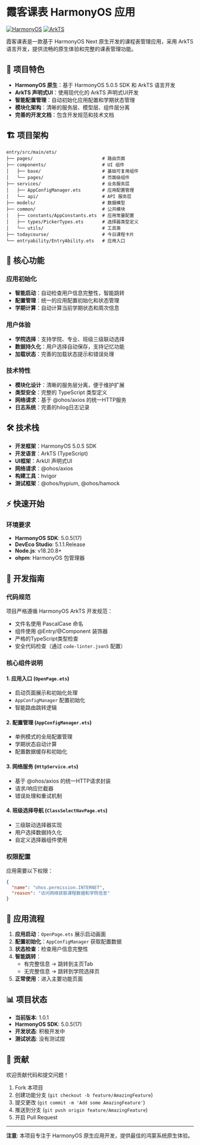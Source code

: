 # 霞客课表 HarmonyOS 应用

[![HarmonyOS](https://img.shields.io/badge/HarmonyOS-5.0.5-blue)](https://developer.harmonyos.com/)
[![ArkTS](https://img.shields.io/badge/ArkTS-TypeScript-blue)](https://developer.harmonyos.com/cn/docs/documentation/doc-guides/arkts-get-started-0000001504769321)

霞客课表是一款基于 HarmonyOS Next 原生开发的课程表管理应用，采用 ArkTS 语言开发，提供流畅的原生体验和完整的课表管理功能。

## 🌟 项目特色

- **HarmonyOS 原生**：基于 HarmonyOS 5.0.5 SDK 和 ArkTS 语言开发
- **ArkTS 声明式UI**：使用现代化的 ArkTS 声明式UI开发
- **智能配置管理**：自动初始化应用配置和学期状态管理
- **模块化架构**：清晰的服务层、模型层、组件层分离
- **完善的开发文档**：包含开发规范和技术文档

## 🏗️ 项目架构

```
entry/src/main/ets/
├── pages/                          # 路由页面
├── components/                     # UI 组件
│   ├── base/                       # 基础可复用组件
│   └── pages/                      # 页面级组件
├── services/                       # 业务服务层
│   ├── AppConfigManager.ets        # 应用配置管理
│   └── api/                        # API 服务层
├── models/                         # 数据模型
├── common/                         # 公共模块
│   ├── constants/AppConstants.ets  # 应用常量配置
│   ├── types/PickerTypes.ets       # 选择器类型定义
│   └── utils/                      # 工具类
├── todaycourse/                    # 今日课程卡片
└── entryability/EntryAbility.ets   # 应用入口
```

## 📱 核心功能

### 应用初始化

- **智能启动**：自动检查用户信息完整性，智能跳转
- **配置管理**：统一的应用配置初始化和状态管理
- **学期计算**：自动计算当前学期状态和周次信息

### 用户体验

- **学院选择**：支持学院、专业、班级三级联动选择
- **数据持久化**：用户选择自动保存，支持记忆功能
- **加载状态**：完善的加载状态提示和错误处理

### 技术特性

- **模块化设计**：清晰的服务层分离，便于维护扩展
- **类型安全**：完整的 TypeScript 类型定义
- **网络请求**：基于 @ohos/axios 的统一HTTP服务
- **日志系统**：完善的hilog日志记录

## 🛠️ 技术栈

- **开发框架**：HarmonyOS 5.0.5 SDK
- **开发语言**：ArkTS (TypeScript)
- **UI框架**：ArkUI 声明式UI
- **网络请求**：@ohos/axios
- **构建工具**：hvigor
- **测试框架**：@ohos/hypium, @ohos/hamock

## ⚡ 快速开始

### 环境要求

- **HarmonyOS SDK**: 5.0.5(17)
- **DevEco Studio**: 5.1.1.Release
- **Node.js**: v18.20.8+
- **ohpm**: HarmonyOS 包管理器

## 🔧 开发指南

### 代码规范

项目严格遵循 HarmonyOS ArkTS 开发规范：

- 文件名使用 PascalCase 命名
- 组件使用 @Entry/@Component 装饰器
- 严格的TypeScript类型检查
- 安全代码检查（通过 `code-linter.json5` 配置）

### 核心组件说明

#### 1. 应用入口 (`OpenPage.ets`)

- 启动页面展示和初始化处理  
- `AppConfigManager` 配置初始化
- 智能路由跳转逻辑

#### 2. 配置管理 (`AppConfigManager.ets`)

- 单例模式的全局配置管理
- 学期状态自动计算
- 配置数据缓存和初始化

#### 3. 网络服务 (`HttpService.ets`)

- 基于 @ohos/axios 的统一HTTP请求封装
- 请求/响应拦截器
- 错误处理和重试机制

#### 4. 班级选择导航 (`ClassSelectNavPage.ets`)

- 三级联动选择器实现
- 用户选择数据持久化
- 自定义选择器组件使用

### 权限配置

应用需要以下权限：

```json
{
  "name": "ohos.permission.INTERNET",
  "reason": "访问网络获取课程数据和学院信息"
}
```

## 🚀 应用流程

1. **应用启动**：`OpenPage.ets` 展示启动画面
2. **配置初始化**：`AppConfigManager` 获取配置数据
3. **状态检查**：检查用户信息完整性
4. **智能跳转**：
    - 有完整信息 → 跳转到主页Tab
    - 无完整信息 → 跳转到学院选择页
5. **正常使用**：进入主要功能页面

## 📊 项目状态

- **当前版本**: 1.0.1
- **HarmonyOS SDK**: 5.0.5(17)
- **开发状态**: 积极开发中
- **测试状态**: 没有测试捏

## 🤝 贡献

欢迎贡献代码和提交问题！

1. Fork 本项目
2. 创建功能分支 (`git checkout -b feature/AmazingFeature`)
3. 提交更改 (`git commit -m 'Add some AmazingFeature'`)
4. 推送到分支 (`git push origin feature/AmazingFeature`)
5. 开启 Pull Request

---

**注意**: 本项目专注于 HarmonyOS 原生应用开发，提供最佳的鸿蒙系统原生体验。